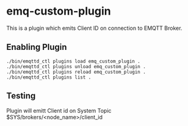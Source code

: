 
emq-custom-plugin
===================

This is a plugin which emits Client ID on connection to EMQTT Broker.

Enabling Plugin
-------------

```
./bin/emqttd_ctl plugins load emq_custom_plugin .
./bin/emqttd_ctl plugins unload emq_custom_plugin .
./bin/emqttd_ctl plugins reload emq_custom_plugin .
./bin/emqttd_ctl plugins list .
```



Testing
-------------

Plugin will emitt Client id on System Topic 
$SYS/brokers/<node_name>/client_id

